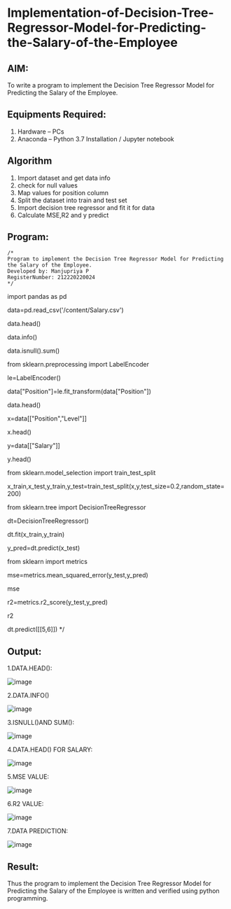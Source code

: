 # Implementation-of-Decision-Tree-Regressor-Model-for-Predicting-the-Salary-of-the-Employee

## AIM:
To write a program to implement the Decision Tree Regressor Model for Predicting the Salary of the Employee.

## Equipments Required:
1. Hardware – PCs
2. Anaconda – Python 3.7 Installation / Jupyter notebook

## Algorithm
1. Import dataset and get data info
2. check for null values
3. Map values for position column
4. Split the dataset into train and test set
5. Import decision tree regressor and fit it for data
6. Calculate MSE,R2 and y predict

## Program:
```
/*
Program to implement the Decision Tree Regressor Model for Predicting the Salary of the Employee.
Developed by: Manjupriya P
RegisterNumber: 212220220024
*/
```
import pandas as pd

data=pd.read_csv('/content/Salary.csv')

data.head()

data.info()

data.isnull().sum()

from sklearn.preprocessing import LabelEncoder

le=LabelEncoder()

data["Position"]=le.fit_transform(data["Position"])

data.head()

x=data[["Position","Level"]]

x.head()

y=data[["Salary"]]

y.head()

from sklearn.model_selection import train_test_split

x_train,x_test,y_train,y_test=train_test_split(x,y,test_size=0.2,random_state=200)

from sklearn.tree import DecisionTreeRegressor

dt=DecisionTreeRegressor()

dt.fit(x_train,y_train)

y_pred=dt.predict(x_test)

from sklearn import metrics

mse=metrics.mean_squared_error(y_test,y_pred)

mse

r2=metrics.r2_score(y_test,y_pred)

r2

dt.predict([[5,6]])
*/

## Output:
1.DATA.HEAD():

![image](https://github.com/VigneshKumar1009/Implementation-of-Decision-Tree-Regressor-Model-for-Predicting-the-Salary-of-the-Employee/assets/113573894/d900f06c-f87e-4d0c-aa65-35783fa60ece)

2.DATA.INFO()

![image](https://github.com/VigneshKumar1009/Implementation-of-Decision-Tree-Regressor-Model-for-Predicting-the-Salary-of-the-Employee/assets/113573894/67fb95d4-bc5f-4897-b4a3-1c90914ca855)

3.ISNULL()AND SUM():

![image](https://github.com/VigneshKumar1009/Implementation-of-Decision-Tree-Regressor-Model-for-Predicting-the-Salary-of-the-Employee/assets/113573894/148c14e5-3776-4f9b-90a7-7c525eb5655b)

4.DATA.HEAD() FOR SALARY:

![image](https://github.com/VigneshKumar1009/Implementation-of-Decision-Tree-Regressor-Model-for-Predicting-the-Salary-of-the-Employee/assets/113573894/ebec4ee3-e0d8-4355-996e-6fcc35401389)

5.MSE VALUE:

![image](https://github.com/VigneshKumar1009/Implementation-of-Decision-Tree-Regressor-Model-for-Predicting-the-Salary-of-the-Employee/assets/113573894/009d3039-ba7b-4b7b-9526-6c478c386557)

6.R2 VALUE:

![image](https://github.com/VigneshKumar1009/Implementation-of-Decision-Tree-Regressor-Model-for-Predicting-the-Salary-of-the-Employee/assets/113573894/74f67fd4-93d2-44ee-80cb-0ccaa3c87917)

7.DATA PREDICTION:

![image](https://github.com/VigneshKumar1009/Implementation-of-Decision-Tree-Regressor-Model-for-Predicting-the-Salary-of-the-Employee/assets/113573894/a52b1789-ca26-4581-97d8-67a4ed38b190)






## Result:
Thus the program to implement the Decision Tree Regressor Model for Predicting the Salary of the Employee is written and verified using python programming.
